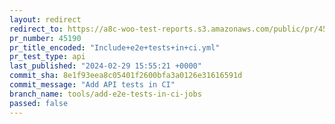 ```yaml
---
layout: redirect
redirect_to: https://a8c-woo-test-reports.s3.amazonaws.com/public/pr/45190/api/index.html
pr_number: 45190
pr_title_encoded: "Include+e2e+tests+in+ci.yml"
pr_test_type: api
last_published: "2024-02-29 15:55:21 +0000"
commit_sha: 8e1f93eea8c05401f2600bfa3a0126e31616591d
commit_message: "Add API tests in CI"
branch_name: tools/add-e2e-tests-in-ci-jobs
passed: false
---
```


